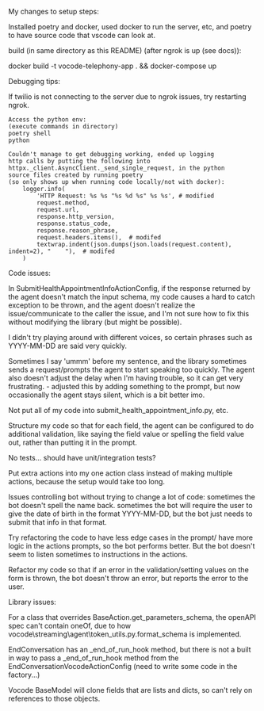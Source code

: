 
My changes to setup steps:

Installed poetry and docker, used docker to run the server, etc,
and poetry to have source code that vscode can look at.

build (in same directory as this README) (after ngrok is up (see docs)):

docker build -t vocode-telephony-app . && docker-compose up


Debugging tips:

If twilio is not connecting to the server due to ngrok issues, try restarting
ngrok.

    Access the python env:
    (execute commands in directory)
    poetry shell
    python

    Couldn't manage to get debugging working, ended up logging
    http calls by putting the following into
    httpx._client.AsyncClient._send_single_request, in the python
    source files created by running poetry
    (so only shows up when running code locally/not with docker):
        logger.info(
            'HTTP Request: %s %s "%s %d %s" %s %s', # modified
            request.method,
            request.url,
            response.http_version,
            response.status_code,
            response.reason_phrase,
            request.headers.items(),  # modifed
            textwrap.indent(json.dumps(json.loads(request.content), indent=2), "    "),  # modifed
        )


Code issues:

In SubmitHealthAppointmentInfoActionConfig, 
if the response returned by the agent doesn't match the input schema,
my code causes a hard to catch exception to be thrown, and the agent
doesn't realize the issue/communicate to the caller the issue, and I'm
not sure how to fix this without modifying the library (but might be possible).

I didn't try playing around with different voices, so certain
phrases such as YYYY-MM-DD are said very quickly.

Sometimes I say 'ummm' before my sentence, and the library sometimes
sends a request/prompts the agent to start speaking too quickly.
The agent also doesn't adjust the delay when I'm having trouble, so
it can get very frustrating. - adjusted this by adding something to the prompt,
but now occasionally the agent stays silent, which is a bit better imo.

Not put all of my code into submit_health_appointment_info.py, etc.

Structure my code so that for each field, the agent can be configured
to do additional validation, like saying the field value or spelling
the field value out, rather than putting it in the prompt.

No tests... should have unit/integration tests?

Put extra actions into my one action class instead of making multiple actions,
because the setup would take too long.

Issues controlling bot without trying to change a lot of code:
sometimes the bot doesn't spell the name back.
sometimes the bot will require the user to give the date of birth in the format YYYY-MM-DD,
but the bot just needs to submit that info in that format.

Try refactoring the code to have less edge cases in the prompt/
have more logic in the actions prompts, so the bot performs better. 
But the bot doesn't seem to listen sometimes to instructions in the actions.

Refactor my code so that if an error in the validation/setting values on
the form is thrown, the bot doesn't throw an error, but reports the error to
the user.

Library issues:

For a class that overrides BaseAction.get_parameters_schema, the openAPI spec
can't contain oneOf, due to how vocode\streaming\agent\token_utils.py.format_schema
is implemented.

EndConversation has an _end_of_run_hook method,
but there is not a built in way to pass a _end_of_run_hook method from
the EndConversationVocodeActionConfig (need to write some code in the factory...)

Vocode BaseModel will clone fields that are lists and dicts, so can't 
rely on references to those objects.